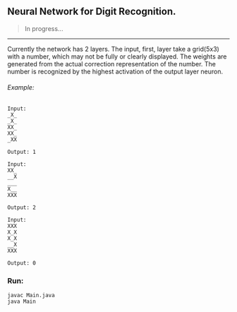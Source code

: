 ## Neural Network for Digit Recognition.

> In progress...
---
Currently the network has 2 layers. The input, first, layer take a grid(5x3) with a number, which may not be fully or clearly displayed. The weights are generated from the actual correction representation of the number. The number is recognized by the highest activation of the output layer neuron.

###### Example:
```
Input: 
_X_
_X_
XX_
XX_
_XX

Output: 1

Input:
XX_
__X
___
X__
XXX

Output: 2

Input:
XXX
X_X
X_X
__X
XXX

Output: 0
```
### Run:
```
javac Main.java
java Main
```